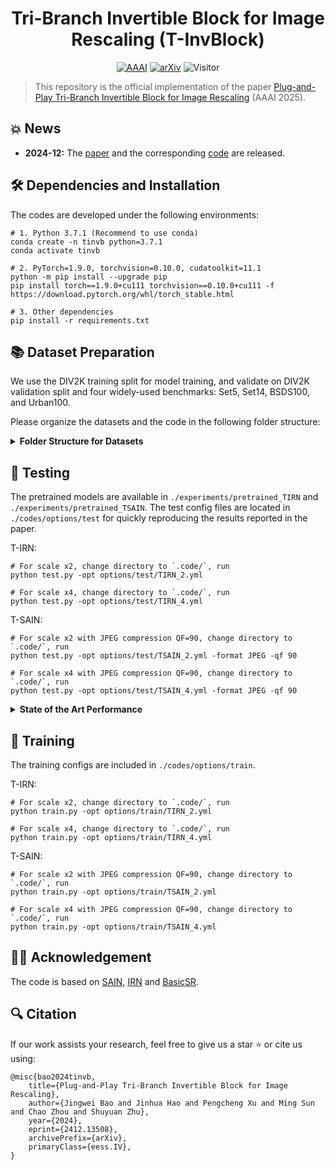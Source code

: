 <div align="center">

# Tri-Branch Invertible Block for Image Rescaling (T-InvBlock)

</div>

<div align="center">

[![AAAI](https://img.shields.io/badge/AAAI%202025-Accepted-informational.svg)](https://openreview.net/forum?id=gTQ1vb4wZj&noteId=EjBWHdePwl)
[![arXiv](https://img.shields.io/badge/arXiv%20paper-2412.12508-b31b1b.svg)](https://arxiv.org/abs/2412.13508)
![Visitor](https://visitor-badge.laobi.icu/badge?page_id=Jingwei-Bao/T-InvBlocks)

</div>

> This repository is the official implementation of the paper [Plug-and-Play Tri-Branch Invertible Block for Image Rescaling](https://arxiv.org/abs/2412.13508) (AAAI 2025).

## 💥 News

* **2024-12:** The [paper](https://arxiv.org/abs/2412.13508) and the corresponding [code](https://github.com/Jingwei-Bao/T-InvBlocks) are released.


## 🛠️ Dependencies and Installation
The codes are developed under the following environments:
```shell
# 1. Python 3.7.1 (Recommend to use conda)
conda create -n tinvb python=3.7.1
conda activate tinvb

# 2. PyTorch=1.9.0, torchvision=0.10.0, cudatoolkit=11.1
python -m pip install --upgrade pip
pip install torch==1.9.0+cu111 torchvision==0.10.0+cu111 -f https://download.pytorch.org/whl/torch_stable.html

# 3. Other dependencies
pip install -r requirements.txt
```

## 📚 Dataset Preparation
We use the DIV2K training split for model training, and validate on DIV2K validation split and four widely-used benchmarks: Set5, Set14, BSDS100, and Urban100. 

Please organize the datasets and the code in the following folder structure:
<details>
<summary><b>Folder Structure for Datasets</b></summary>

```
├── datasets
│   ├── BSDS100
│   │   └── *.png
│   ├── DIV2K
│   │   ├── DIV2K_train_HR
│   │   │   └── *.png
│   │   ├── DIV2K_train_LR_bicubic
│   │   │   ├── X2
│   │   │   │   └── *.png
│   │   │   └── X4
│   │   │       └── *.png
│   │   ├── DIV2K_valid_HR
│   │   │   └── *.png
│   │   └── DIV2K_valid_LR_bicubic
│   │       ├── X2
│   │       │   └── *.png
│   │       └── X4
│   │           └── *.png
│   ├── Set5
│   │   ├── GTmod12
│   │   │   └── *.png
│   │   ├── LRbicx2
│   │   │   └── *.png
│   │   └── LRbicx4
│   │       └── *.png
│   ├── Set14
│   │   ├── GTmod12
│   │   │   └── *.png
│   │   ├── LRbicx2
│   │   │   └── *.png
│   │   └── LRbicx4
│   │       └── *.png
│   └── urban100
│       └── *.png
└── TInvBlock 
    ├── codes
    ├── experiments
    ├── results
    └── tb_logger
```

To accelerate training, we suggest [crop the 2K resolution images to sub-images](https://github.com/XPixelGroup/BasicSR/blob/master/docs/DatasetPreparation.md#div2k) for faster IO speed.

</details>



## 🎯 Testing 
The pretrained models are available in `./experiments/pretrained_TIRN` and `./experiments/pretrained_TSAIN`. The test config files are located in `./codes/options/test` for quickly reproducing the results reported in the paper.

T-IRN:
```shell
# For scale x2, change directory to `.code/`, run
python test.py -opt options/test/TIRN_2.yml 

# For scale x4, change directory to `.code/`, run
python test.py -opt options/test/TIRN_4.yml
```

T-SAIN:
```shell
# For scale x2 with JPEG compression QF=90, change directory to `.code/`, run
python test.py -opt options/test/TSAIN_2.yml -format JPEG -qf 90

# For scale x4 with JPEG compression QF=90, change directory to `.code/`, run
python test.py -opt options/test/TSAIN_4.yml -format JPEG -qf 90
```
<details>
<summary><b>State of the Art Performance</b></summary>

[![PWC](https://img.shields.io/endpoint.svg?url=https://paperswithcode.com/badge/plug-and-play-tri-branch-invertible-block-for/image-rescaling-on-set5-2x)](https://paperswithcode.com/sota/image-rescaling-on-set5-2x?p=plug-and-play-tri-branch-invertible-block-for)&nbsp;
[![PWC](https://img.shields.io/endpoint.svg?url=https://paperswithcode.com/badge/plug-and-play-tri-branch-invertible-block-for/image-rescaling-on-set14-2x)](https://paperswithcode.com/sota/image-rescaling-on-set14-2x?p=plug-and-play-tri-branch-invertible-block-for)&nbsp;
[![PWC](https://img.shields.io/endpoint.svg?url=https://paperswithcode.com/badge/plug-and-play-tri-branch-invertible-block-for/image-rescaling-on-bsd100-2x)](https://paperswithcode.com/sota/image-rescaling-on-bsd100-2x?p=plug-and-play-tri-branch-invertible-block-for)&nbsp;
[![PWC](https://img.shields.io/endpoint.svg?url=https://paperswithcode.com/badge/plug-and-play-tri-branch-invertible-block-for/image-rescaling-on-urban100-2x)](https://paperswithcode.com/sota/image-rescaling-on-urban100-2x?p=plug-and-play-tri-branch-invertible-block-for)&nbsp;
[![PWC](https://img.shields.io/endpoint.svg?url=https://paperswithcode.com/badge/plug-and-play-tri-branch-invertible-block-for/image-rescaling-on-div2k-val-2x)](https://paperswithcode.com/sota/image-rescaling-on-div2k-val-2x?p=plug-and-play-tri-branch-invertible-block-for)&nbsp;
[![PWC](https://img.shields.io/endpoint.svg?url=https://paperswithcode.com/badge/plug-and-play-tri-branch-invertible-block-for/image-rescaling-on-div2k-val-4x)](https://paperswithcode.com/sota/image-rescaling-on-div2k-val-4x?p=plug-and-play-tri-branch-invertible-block-for)&nbsp;
[![PWC](https://img.shields.io/endpoint.svg?url=https://paperswithcode.com/badge/plug-and-play-tri-branch-invertible-block-for/image-rescaling-on-div2k-val-q30-2x)](https://paperswithcode.com/sota/image-rescaling-on-div2k-val-q30-2x?p=plug-and-play-tri-branch-invertible-block-for)&nbsp;
[![PWC](https://img.shields.io/endpoint.svg?url=https://paperswithcode.com/badge/plug-and-play-tri-branch-invertible-block-for/image-rescaling-on-div2k-val-q50-2x)](https://paperswithcode.com/sota/image-rescaling-on-div2k-val-q50-2x?p=plug-and-play-tri-branch-invertible-block-for)&nbsp;
[![PWC](https://img.shields.io/endpoint.svg?url=https://paperswithcode.com/badge/plug-and-play-tri-branch-invertible-block-for/image-rescaling-on-div2k-val-q70-2x)](https://paperswithcode.com/sota/image-rescaling-on-div2k-val-q70-2x?p=plug-and-play-tri-branch-invertible-block-for)&nbsp;
[![PWC](https://img.shields.io/endpoint.svg?url=https://paperswithcode.com/badge/plug-and-play-tri-branch-invertible-block-for/image-rescaling-on-div2k-val-q30-4x)](https://paperswithcode.com/sota/image-rescaling-on-div2k-val-q30-4x?p=plug-and-play-tri-branch-invertible-block-for)&nbsp;
[![PWC](https://img.shields.io/endpoint.svg?url=https://paperswithcode.com/badge/plug-and-play-tri-branch-invertible-block-for/image-rescaling-on-div2k-val-q50-4x)](https://paperswithcode.com/sota/image-rescaling-on-div2k-val-q50-4x?p=plug-and-play-tri-branch-invertible-block-for)&nbsp;
[![PWC](https://img.shields.io/endpoint.svg?url=https://paperswithcode.com/badge/plug-and-play-tri-branch-invertible-block-for/image-rescaling-on-div2k-val-q70-4x)](https://paperswithcode.com/sota/image-rescaling-on-div2k-val-q70-4x?p=plug-and-play-tri-branch-invertible-block-for)&nbsp;

</details>

## 🚀 Training
The training configs are included in `./codes/options/train`. 
 
T-IRN:
```shell
# For scale x2, change directory to `.code/`, run
python train.py -opt options/train/TIRN_2.yml 

# For scale x4, change directory to `.code/`, run
python train.py -opt options/train/TIRN_4.yml
```

T-SAIN:
```shell
# For scale x2 with JPEG compression QF=90, change directory to `.code/`, run
python train.py -opt options/train/TSAIN_2.yml 

# For scale x4 with JPEG compression QF=90, change directory to `.code/`, run
python train.py -opt options/train/TSAIN_4.yml 
```

## 🙌🏻️ Acknowledgement
The code is based on [SAIN](https://github.com/yang-jin-hai/SAIN), [IRN](https://github.com/pkuxmq/Invertible-Image-Rescaling/tree/ECCV) and [BasicSR](https://github.com/xinntao/BasicSR).

## 🔍 Citation
If our work assists your research, feel free to give us a star ⭐ or cite us using:
```
@misc{bao2024tinvb,
    title={Plug-and-Play Tri-Branch Invertible Block for Image Rescaling}, 
    author={Jingwei Bao and Jinhua Hao and Pengcheng Xu and Ming Sun and Chao Zhou and Shuyuan Zhu},
    year={2024},
    eprint={2412.13508},
    archivePrefix={arXiv},
    primaryClass={eess.IV},
}
